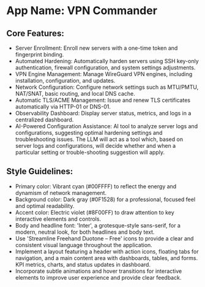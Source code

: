 # **App Name**: VPN Commander

## Core Features:

- Server Enrollment: Enroll new servers with a one-time token and fingerprint binding.
- Automated Hardening: Automatically harden servers using SSH key-only authentication, firewall configuration, and system settings adjustments.
- VPN Engine Management: Manage WireGuard VPN engines, including installation, configuration, and updates.
- Network Configuration: Configure network settings such as MTU/PMTU, NAT/SNAT, basic routing, and local DNS cache.
- Automatic TLS/ACME Management: Issue and renew TLS certificates automatically via HTTP-01 or DNS-01.
- Observability Dashboard: Display server status, metrics, and logs in a centralized dashboard.
- AI-Powered Configuration Assistance: AI tool to analyze server logs and configurations, suggesting optimal hardening settings and troubleshooting issues. The LLM will act as a tool which, based on server logs and configurations, will decide whether and when a particular setting or trouble-shooting suggestion will apply.

## Style Guidelines:

- Primary color: Vibrant cyan (#00FFFF) to reflect the energy and dynamism of network management.
- Background color: Dark gray (#0F1528) for a professional, focused feel and optimal readability.
- Accent color: Electric violet (#8F00FF) to draw attention to key interactive elements and controls.
- Body and headline font: 'Inter', a grotesque-style sans-serif, for a modern, neutral look, for both headlines and body text.
- Use 'Streamline Freehand Duotone – Free' icons to provide a clear and consistent visual language throughout the application.
- Implement a layout featuring a header with action icons, floating tabs for navigation, and a main content area with dashboards, tables, and forms. KPI metrics, charts, and status updates in dashboard.
- Incorporate subtle animations and hover transitions for interactive elements to improve user experience and provide clear feedback.